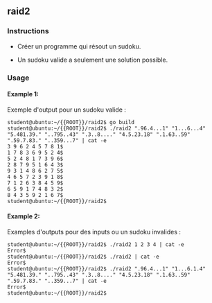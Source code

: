 ## raid2

### Instructions

-   Créer un programme qui résout un sudoku.

-   Un sudoku valide a seulement une solution possible.

### Usage

#### Example 1:

Exemple d'output pour un sudoku valide :

```console
student@ubuntu:~/{{ROOT}}/raid2$ go build
student@ubuntu:~/{{ROOT}}/raid2$ ./raid2 ".96.4...1" "1...6...4" "5.481.39." "..795..43" ".3..8...." "4.5.23.18" ".1.63..59" ".59.7.83." "..359...7" | cat -e
3 9 6 2 4 5 7 8 1$
1 7 8 3 6 9 5 2 4$
5 2 4 8 1 7 3 9 6$
2 8 7 9 5 1 6 4 3$
9 3 1 4 8 6 2 7 5$
4 6 5 7 2 3 9 1 8$
7 1 2 6 3 8 4 5 9$
6 5 9 1 7 4 8 3 2$
8 4 3 5 9 2 1 6 7$
student@ubuntu:~/{{ROOT}}/raid2$
```

#### Example 2:

Examples d'outputs pour des inputs ou un sudoku invalides :

```console
student@ubuntu:~/{{ROOT}}/raid2$ ./raid2 1 2 3 4 | cat -e
Error$
student@ubuntu:~/{{ROOT}}/raid2$ ./raid2 | cat -e
Error$
student@ubuntu:~/{{ROOT}}/raid2$ ./raid2 ".96.4...1" "1...6.1.4" "5.481.39." "..795..43" ".3..8...." "4.5.23.18" ".1.63..59" ".59.7.83." "..359...7" | cat -e
Error$
student@ubuntu:~/{{ROOT}}/raid2$
```
